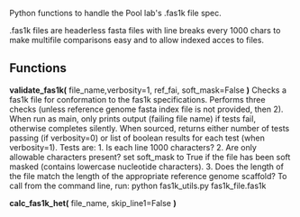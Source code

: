 
Python functions to handle the Pool lab's .fas1k file spec.

.fas1k files are headerless fasta files with line breaks every 1000 chars to make multifile comparisons easy and to allow indexed acces to files.

##  Functions

**validate_fas1k(** file_name,verbosity=1, ref_fai, soft_mask=False **)**
Checks a fas1k file for conformation to the fas1k specifications. Performs three checks (unless reference genome fasta index file is not provided, then 2).
When run as main, only prints output (failing file name) if tests fail, otherwise completes silently. When sourced, returns either number of tests passing (if verbosity=0) or list of boolean results for each test (when verbosity=1). 
Tests are: 1. Is each line 1000 characters? 2. Are only allowable characters present? set soft_mask to True if the file has been soft masked (contains lowercase nucleotide characters). 3. Does the length of the file match the length of the appropriate reference genome scaffold?
To call from the command line, run: python fas1k_utils.py fas1k_file.fas1k

**calc_fas1k_het(** file_name, skip_line1=False **)** 
